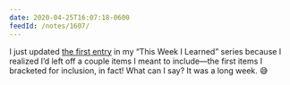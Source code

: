 ```yaml
---
date: 2020-04-25T16:07:18-0600
feedId: /notes/1607/
---
```


I just updated [the first entry](https://v5.chriskrycho.com/journal/this-week-i-learned-1/) in my “This Week I Learned” series because I realized I’d left off a couple items I meant to include—the first items I bracketed for inclusion, in fact! What can I say? It was a long week. 😅